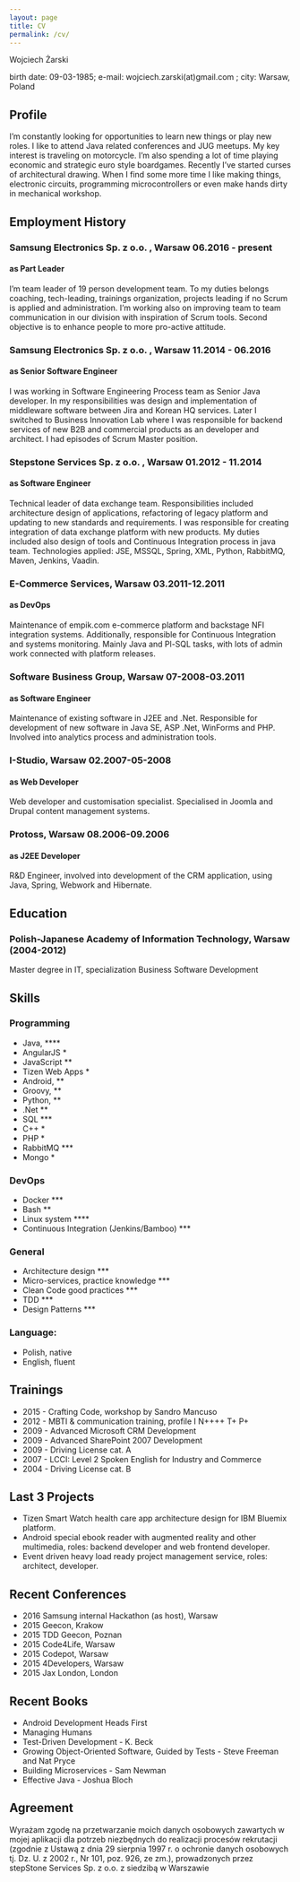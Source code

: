 ```yaml
---
layout: page
title: CV
permalink: /cv/
---
```


Wojciech Żarski

birth date: 09-03-1985; e-mail: wojciech.zarski(at)gmail.com ; city: Warsaw, Poland

## Profile

I’m constantly looking for opportunities to learn new things or play new roles. I like to attend Java related conferences and JUG meetups.
My key interest is traveling on motorcycle. I’m also spending a lot of time playing economic and strategic euro style boardgames. Recently I’ve started curses of architectural drawing. When I find some more time I like making things, electronic circuits, programming microcontrollers or even make hands dirty in mechanical workshop.

## Employment History
### Samsung Electronics Sp. z o.o. , Warsaw 	06.2016 - present 
#### as Part Leader
I’m team leader of 19 person development team. To my duties belongs coaching, tech-leading, trainings organization, projects leading if no Scrum is applied and administration. I’m working also on improving team to team communication in our division with inspiration of Scrum tools. Second objective is to enhance people to more pro-active attitude.

### Samsung Electronics Sp. z o.o. , Warsaw 	11.2014 - 06.2016
#### as Senior Software Engineer
I was working in Software Engineering Process team as Senior Java developer. 
In my responsibilities was design and implementation of middleware  software between Jira and Korean HQ services. Later I switched to Business Innovation Lab where I was responsible for backend services of new B2B and commercial products as an developer and architect.
I had episodes of Scrum Master position.

### Stepstone Services Sp. z o.o. , Warsaw 	01.2012 - 11.2014
#### as Software Engineer
Technical leader of data exchange team. Responsibilities included architecture design of applications, refactoring of legacy platform and updating to new standards and requirements. I was responsible for creating integration of data exchange platform with new products. My duties included also design of tools and Continuous Integration process in java team. Technologies applied: JSE, MSSQL, Spring, XML, Python, RabbitMQ, Maven, Jenkins, Vaadin.

### E-Commerce Services, Warsaw 	03.2011-12.2011
#### as DevOps
Maintenance of empik.com e-commerce platform and backstage NFI integration systems. Additionally, responsible for Continuous Integration and systems monitoring. Mainly Java and Pl-SQL tasks, with lots of admin work connected with platform releases.

### Software Business Group, Warsaw 	07-2008-03.2011
#### as Software Engineer
Maintenance of existing software in J2EE and .Net. Responsible for development of new software in Java SE, ASP .Net, WinForms and PHP. Involved into analytics process and administration tools.

### I-Studio, Warsaw 	02.2007-05-2008
#### as Web Developer
Web developer and customisation specialist. Specialised in Joomla and Drupal content management systems. 


### Protoss, Warsaw 	08.2006-09.2006
#### as J2EE Developer
R&D Engineer, involved into development of the CRM application, using Java, Spring, Webwork and Hibernate.


## Education

### Polish-Japanese Academy of Information Technology, Warsaw (2004-2012)
Master degree in IT, specialization Business Software Development


## Skills
### Programming

* Java, ****
* AngularJS *
* JavaScript **
* Tizen Web Apps *
* Android, **
* Groovy, **
* Python, **
* .Net **
* SQL ***
* C++ *
* PHP *
* RabbitMQ ***
* Mongo *

### DevOps

* Docker ***
* Bash **
* Linux system ****
* Continuous Integration (Jenkins/Bamboo) ***

### General

* Architecture design ***
* Micro-services, practice knowledge ***
* Clean Code good practices ***
* TDD ***
* Design Patterns ***

### Language: 

* Polish, native
* English, fluent

## Trainings

* 2015 - Crafting Code, workshop by Sandro Mancuso
* 2012 - MBTI & communication training, profile I N++++ T+ P+ 
* 2009 - Advanced Microsoft CRM Development 
* 2009 - Advanced SharePoint 2007 Development 
* 2009 - Driving License cat. A 
* 2007 - LCCI: Level 2 Spoken English for Industry and Commerce 
* 2004 - Driving License cat. B

## Last 3 Projects

* Tizen Smart Watch health care app architecture design for IBM Bluemix platform.
* Android special ebook reader with augmented reality and other multimedia, roles: backend developer and web frontend developer.
* Event driven heavy load ready project management service, roles: architect, developer.

## Recent Conferences

* 2016 Samsung internal Hackathon (as host), Warsaw
* 2015 Geecon, Krakow
* 2015 TDD Geecon, Poznan
* 2015 Code4Life, Warsaw
* 2015 Codepot, Warsaw
* 2015 4Developers, Warsaw
* 2015 Jax London, London

## Recent Books

* Android Development Heads First
* Managing Humans
* Test-Driven Development - K. Beck
* Growing Object-Oriented Software, Guided by Tests - Steve Freeman and Nat Pryce
* Building Microservices - Sam Newman
* Effective Java - Joshua Bloch 


## Agreement
Wyrażam zgodę na przetwarzanie moich danych osobowych zawartych w mojej aplikacji dla potrzeb niezbędnych do realizacji procesów rekrutacji (zgodnie z Ustawą z dnia 29 sierpnia 1997 r. o ochronie danych osobowych tj. Dz. U. z 2002 r., Nr 101, poz. 926, ze zm.), prowadzonych przez stepStone Services Sp. z o.o.  z siedzibą w Warszawie


[jekyll-organization]: https://github.com/jekyll
